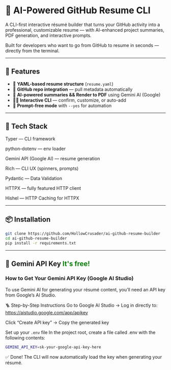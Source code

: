 # 🧠 AI-Powered GitHub Resume CLI

A CLI-first interactive résumé builder that turns your GitHub activity into a professional, customizable resume — with AI-enhanced project summaries, PDF generation, and interactive prompts.

Built for developers who want to go from GitHub to resume in seconds — directly from the terminal.

---

## 🚀 Features

- 🧾 **YAML-based resume structure** (`resume.yaml`)
- 🔗 **GitHub repo integration** — pull metadata automatically
- 🧠 **AI-powered summaries && Render to PDF** using Gemini AI (Google)
- 🧑‍💻 **Interactive CLI** — confirm, customize, or auto-add
- 💬 **Prompt-free mode** with `--yes` for automation

---

## 🧰 Tech Stack
Typer — CLI framework

python-dotenv — env loader

Gemini API (Google AI) — resume generation

Rich — CLI UX (spinners, prompts)

Pydantic — Data Validation

HTTPX — fully featured HTTP client

Hishel — HTTP Caching for HTTPX

---

## 📦 Installation

```bash
git clone https://github.com/HollowCrusader/ai-github-resume-builder
cd ai-github-resume-builder
pip install -r requirements.txt
```

---

## 🔐 Gemini API Key <span style="color:green;">It's free!</span>
### How to Get Your Gemini API Key (Google AI Studio) 
To use Gemini AI for generating your résumé content, you’ll need an API key from Google’s AI Studio.

🪜 Step-by-Step Instructions
Go to Google AI Studio
→ Log in directly to: https://aistudio.google.com/app/apikey

Click “Create API key”
→ Copy the generated key

Set up your ``.env`` file
In the project root, create a file called .env with the following contents:

```bash
GEMINI_API_KEY=sk-your-google-api-key-here
```
✅ Done!
The CLI will now automatically load the key when generating your résumé.
